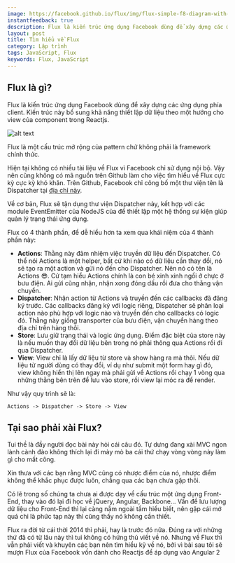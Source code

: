 ```yaml
---
image: https://facebook.github.io/flux/img/flux-simple-f8-diagram-with-client-action-1300w.png
instantfeedback: true
description: Flux là kiến trúc ứng dụng Facebook dùng để xây dựng các ứng dụng phía client. Kiến trúc này bổ sung khả năng thiết lập dữ liệu theo một hướng cho view của component trong Reactjs.
layout: post
title: Tìm hiểu về Flux
category: Lập trình
tags: JavaScript, Flux
keywords: Flux, JavaScript     
---
```


## Flux là gì?

Flux là kiến trúc ứng dụng Facebook dùng để xây dựng các ứng dụng phía client. Kiến trúc này bổ sung khả năng thiết lập dữ liệu theo một hướng cho view của component trong Reactjs.

![alt text](https://facebook.github.io/flux/img/flux-simple-f8-diagram-with-client-action-1300w.png "Giới thiệu Flux")


Flux là một cấu trúc mở rộng của pattern chứ không phải là framework chính thức.

Hiện tại không có nhiều tài liệu về Flux vì Facebook chỉ sử dụng nội bộ. Vậy nên cũng không có mã nguồn trên Github làm cho việc tìm hiểu về Flux cực kỳ cực kỳ khó khăn. Trên Github, Facebook chỉ công bố một thư viện tên là Dispatcher tại [địa chỉ này](https://github.com/facebook/flux/blob/master/src/Dispatcher.js).

Về cơ bản, Flux sẽ tận dụng thư viện Dispatcher này, kết hợp với các module EventEmitter của NodeJS của để thiết lập một hệ thống sự kiện giúp quản lý trạng thái ứng dụng.

Flux có 4 thành phần, để dễ hiểu hơn ta xem qua khái niệm của 4 thành phần này:

- **Actions**: Thằng này đảm nhiệm việc truyền dữ liệu đến Dispatcher. Có thể nói Actions là một helper, bất cứ khi nào có dữ liệu cần thay đổi, nó sẽ tạo ra một action và gửi nó đến cho Dispatcher. Nên nó có tên là Actions 😎. Cứ tạm hiểu Actions chính là con bé xinh xinh ngồi ở chực ở bưu điện. Ai gửi cũng nhận, nhận xong đóng dấu rồi đưa cho thằng vận chuyển.
- **Dispatcher**: Nhận action từ Actions và truyền đến các callbacks đã đăng ký trước. Các callbacks đăng ký với logic riêng, Dispatcher sẽ phân loại action nào phù hợp với logic nào và truyền đến cho callbacks có logic đó. Thằng này giống transporter của bưu điện, vận chuyển hàng theo địa chỉ trên hàng thôi.
- **Store**: Lưu giữ trạng thái và logic ứng dụng. Điểm đặc biệt của store này là nếu muốn thay đổi dữ liệu bên trong nó phải thông qua Actions rồi đi qua Dispatcher.
- **View**: View chỉ là lấy dữ liệu từ store và show hàng ra mà thôi. Nếu dữ liệu từ người dùng có thay đổi, ví dụ như submit một form hay gì đó, view không hiển thị lên ngay mà phải gửi về Actions rồi chạy 1 vòng qua những thằng bên trên để lưu vào store, rồi view lại móc ra để render.

Như vậy quy trình sẽ là:

```
Actions -> Dispatcher -> Store -> View
```

## Tại sao phải xài Flux?

Tui thề là đầy người đọc bài này hỏi cái câu đó. Tự dưng đang xài MVC ngon lành cành đào không thích lại đi mày mò ba cái thứ chạy vòng vòng này làm gì cho mất công.

Xin thưa với các bạn rằng MVC cũng có nhược điểm của nó, nhược điểm không thể khắc phục được luôn, chẳng qua các bạn chưa gặp thôi.

Có lẽ trong số chúng ta chưa ai được dạy về cấu trúc một ứng dụng Front-End, thay vào đó lại đi học về jQuery, Angular, Backbone... Vấn đề lưu lượng dữ liệu cho Front-End thì lại càng nằm ngoài tầm hiểu biết, nên gặp cái mớ quá chi là phức tạp này thì cũng thấy nó không cần thiết.

Flux ra đời từ cái thời 2014 thì phải, hay là trước đó nữa. Đúng ra với những thứ đã có từ lâu này thì tui không có hứng thú viết về nó. Nhưng về Flux thì vẫn phải viết và khuyên các bạn nên tìm hiểu kỹ về nó, bởi vì bài sau tôi sẽ mượn Flux của Facebook vốn dành cho Reactjs để áp dụng vào Angular 2